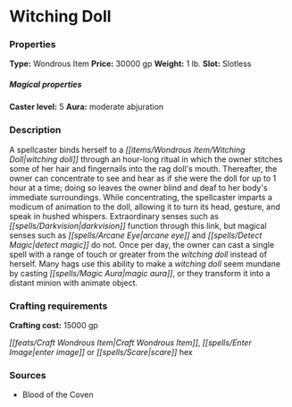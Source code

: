 ﻿---
Title: "Witching Doll"
Type: "Wondrous Item"
Price: "30000 gp"
Weight: "1 lb."
Slot: "Slotless"
Caster level: "5"
Aura: "moderate abjuration"
Description: |
  "A spellcaster binds herself to a _witching doll_ through an hour-long ritual in which the owner stitches some of her hair and fingernails into the rag doll's mouth. Thereafter, the owner can concentrate to see and hear as if she were the doll for up to 1 hour at a time; doing so leaves the owner blind and deaf to her body's immediate surroundings. While concentrating, the spellcaster imparts a modicum of animation to the doll, allowing it to turn its head, gesture, and speak in hushed whispers. Extraordinary senses such as darkvision function through this link, but magical senses such as _arcane eye_ and _detect magic_ do not. Once per day, the owner can cast a single spell with a range of touch or greater from the _witching doll_ instead of herself. Many hags use this ability to make a _witching doll_ seem mundane by casting _magic aura_, or they transform it into a distant minion with _animate object_."
Crafting cost: "15000 gp"
Sources: "['Blood of the Coven']"
---

# Witching Doll

### Properties

**Type:** Wondrous Item **Price:** 30000 gp **Weight:** 1 lb. **Slot:** Slotless

##### Magical properties

**Caster level:** 5 **Aura:** moderate abjuration

### Description

A spellcaster binds herself to a _[[items/Wondrous Item/Witching Doll|witching doll]]_ through an hour-long ritual in which the owner stitches some of her hair and fingernails into the rag doll's mouth. Thereafter, the owner can concentrate to see and hear as if she were the doll for up to 1 hour at a time; doing so leaves the owner blind and deaf to her body's immediate surroundings. While concentrating, the spellcaster imparts a modicum of animation to the doll, allowing it to turn its head, gesture, and speak in hushed whispers. Extraordinary senses such as _[[spells/Darkvision|darkvision]]_ function through this link, but magical senses such as _[[spells/Arcane Eye|arcane eye]]_ and _[[spells/Detect Magic|detect magic]]_ do not. Once per day, the owner can cast a single spell with a range of touch or greater from the _witching doll_ instead of herself. Many hags use this ability to make a _witching doll_ seem mundane by casting _[[spells/Magic Aura|magic aura]]_, or they transform it into a distant minion with animate object.

### Crafting requirements

**Crafting cost:** 15000 gp

_[[feats/Craft Wondrous Item|Craft Wondrous Item]]_, _[[spells/Enter Image|enter image]]_ or _[[spells/Scare|scare]]_ hex

### Sources

* Blood of the Coven